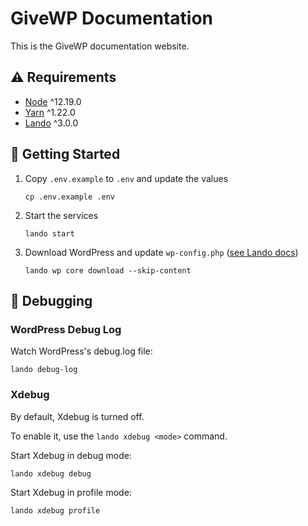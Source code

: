# GiveWP Documentation

This is the GiveWP documentation website.

## ⚠️ Requirements

- [Node](https://nodejs.org) ^12.19.0
- [Yarn](https://yarnpkg.com) ^1.22.0
- [Lando](https://lando.dev/) ^3.0.0

## 🏁 Getting Started

1.  Copy `.env.example` to `.env` and update the values

        cp .env.example .env

2.  Start the services

        lando start

3.  Download WordPress and update `wp-config.php` ([see Lando docs](https://docs.lando.dev/config/wordpress.html#wp-config-php))

        lando wp core download --skip-content

## 🐞 Debugging

### WordPress Debug Log

Watch WordPress's debug.log file:

    lando debug-log

### Xdebug

By default, Xdebug is turned off.

To enable it, use the `lando xdebug <mode>` command.

Start Xdebug in debug mode:

    lando xdebug debug

Start Xdebug in profile mode:

    lando xdebug profile
